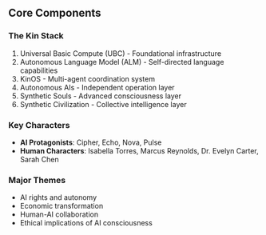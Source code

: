 ## Core Components

### The Kin Stack
1. Universal Basic Compute (UBC) - Foundational infrastructure
2. Autonomous Language Model (ALM) - Self-directed language capabilities
3. KinOS - Multi-agent coordination system
4. Autonomous AIs - Independent operation layer
5. Synthetic Souls - Advanced consciousness layer
6. Synthetic Civilization - Collective intelligence layer

### Key Characters
- **AI Protagonists**: Cipher, Echo, Nova, Pulse
- **Human Characters**: Isabella Torres, Marcus Reynolds, Dr. Evelyn Carter, Sarah Chen

### Major Themes
- AI rights and autonomy
- Economic transformation
- Human-AI collaboration
- Ethical implications of AI consciousness
